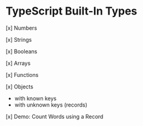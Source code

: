 # TypeScript Built-In Types

[x] Numbers

[x] Strings

[x] Booleans

[x] Arrays
  
[x] Functions

[x] Objects
  - with known keys
  - with unknown keys (records)

[x] Demo: Count Words using a Record











